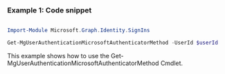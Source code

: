 ### Example 1: Code snippet

```powershell

Import-Module Microsoft.Graph.Identity.SignIns

Get-MgUserAuthenticationMicrosoftAuthenticatorMethod -UserId $userId

```
This example shows how to use the Get-MgUserAuthenticationMicrosoftAuthenticatorMethod Cmdlet.

